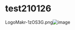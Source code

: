 # test210126
LogoMakr-1zOS3G.png![image](https://user-images.githubusercontent.com/72742121/111265749-eca8af80-866c-11eb-8a43-fae0693c8e33.png)
